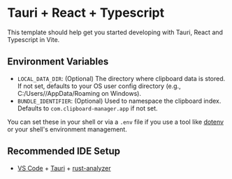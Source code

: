 # Tauri + React + Typescript

This template should help get you started developing with Tauri, React and Typescript in Vite.

## Environment Variables

- `LOCAL_DATA_DIR`: (Optional) The directory where clipboard data is stored. If not set, defaults to your OS user config directory (e.g., C:/Users/<user>/AppData/Roaming on Windows).
- `BUNDLE_IDENTIFIER`: (Optional) Used to namespace the clipboard index. Defaults to `com.clipboard-manager.app` if not set.

You can set these in your shell or via a `.env` file if you use a tool like [dotenv](https://crates.io/crates/dotenvy) or your shell's environment management.

## Recommended IDE Setup

- [VS Code](https://code.visualstudio.com/) + [Tauri](https://marketplace.visualstudio.com/items?itemName=tauri-apps.tauri-vscode) + [rust-analyzer](https://marketplace.visualstudio.com/items?itemName=rust-lang.rust-analyzer)
